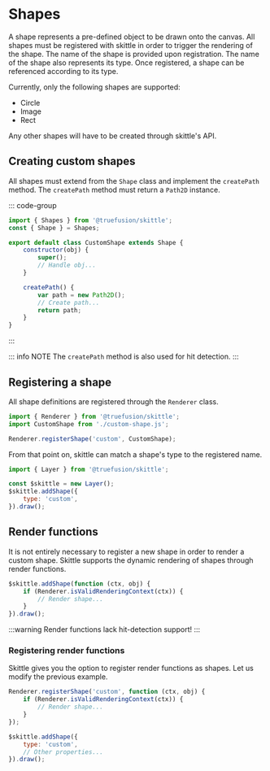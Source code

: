 # Shapes

A shape represents a pre-defined object to be drawn onto the canvas.
All shapes must be registered with skittle in order to trigger the rendering of the shape.
The name of the shape is provided upon registration.
The name of the shape also represents its type.
Once registered, a shape can be referenced according to its type.

Currently, only the following shapes are supported:
 - Circle
 - Image
 - Rect

Any other shapes will have to be created through skittle's API.

## Creating custom shapes

All shapes must extend from the `Shape` class and implement the `createPath` method.
The `createPath` method must return a `Path2D` instance.

::: code-group
```js [custom-shape.js]
import { Shapes } from '@truefusion/skittle';
const { Shape } = Shapes;

export default class CustomShape extends Shape {
	constructor(obj) {
		super();
		// Handle obj...
	}

	createPath() {
		var path = new Path2D();
		// Create path...
		return path;
	}
}
```
:::

::: info NOTE
The `createPath` method is also used for hit detection.
:::

## Registering a shape

All shape definitions are registered through the `Renderer` class.

```js
import { Renderer } from '@truefusion/skittle';
import CustomShape from './custom-shape.js';

Renderer.registerShape('custom', CustomShape);
```

From that point on, skittle can match a shape's type to the registered name.

```js
import { Layer } from '@truefusion/skittle';

const $skittle = new Layer();
$skittle.addShape({
	type: 'custom',
}).draw();
```

## Render functions

It is not entirely necessary to register a new shape in order to render a custom shape.
Skittle supports the dynamic rendering of shapes through render functions.

```js
$skittle.addShape(function (ctx, obj) {
	if (Renderer.isValidRenderingContext(ctx)) {
		// Render shape...
	}
}).draw();
```

:::warning
Render functions lack hit-detection support!
:::

### Registering render functions

Skittle gives you the option to register render functions as shapes.
Let us modify the previous example.

```js
Renderer.registerShape('custom', function (ctx, obj) {
	if (Renderer.isValidRenderingContext(ctx)) {
		// Render shape...
	}
});

$skittle.addShape({
	type: 'custom',
	// Other properties...
}).draw();
```